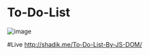 # To-Do-List
![image](https://github.com/shadikhasan/To-Do-List/assets/48581997/cb712b03-2b4d-4a27-a1d3-637b49a2ca19)

#Live 
http://shadik.me/To-Do-List-By-JS-DOM/
